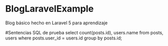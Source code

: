 # BlogLaravelExample
Blog básico hecho en Laravel 5 para aprendizaje

#Sentencias SQL de prueba
select count(posts.id), users.name from posts, users where posts.user_id = users.id group by posts.id;
